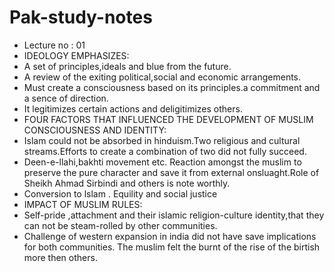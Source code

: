 # Pak-study-notes
* Lecture no : 01
* IDEOLOGY EMPHASIZES:
* A set of principles,ideals and blue from the future.
* A review of the exiting political,social and economic arrangements.
* Must create a consciousness based on its principles.a commitment and a sence of direction.
* It legitimizes certain actions and deligitimizes others.
* FOUR FACTORS THAT INFLUENCED THE DEVELOPMENT OF MUSLIM CONSCIOUSNESS AND IDENTITY:
* Islam could not be absorbed in hinduism.Two religious and cultural streams.Efforts to create a combination of two did not fully succeed.
* Deen-e-llahi,bakhti movement etc. Reaction amongst the muslim to preserve the pure character and save it from external onsluaght.Role of Sheikh Ahmad Sirbindi and others is note worthly.
* Conversion to lslam . Equility and social justice
* IMPACT OF MUSLIM RULES:
* Self-pride ,attachment and their islamic religion-culture identity,that they can not be steam-rolled by other communities.
* Challenge of western expansion in india did not have save implications for both communities. The muslim felt the burnt of the rise of the birtish more then others.
  
